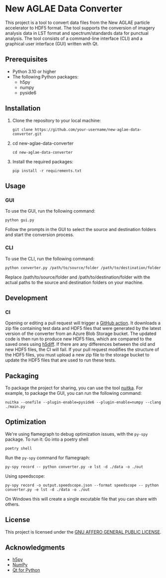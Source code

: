 # New AGLAE Data Converter

This project is a tool to convert data files from the New AGLAE particle accelerator to HDF5 format. The tool supports the conversion of imagery analysis data in LST format and spectrum/standards data for punctual analysis. The tool consists of a command-line interface (CLI) and a graphical user interface (GUI) written with Qt.

## Prerequisites

- Python 3.10 or higher
- The following Python packages:
  - h5py
  - numpy
  - pyside6

## Installation

1. Clone the repository to your local machine:
   ```
   git clone https://github.com/your-username/new-aglae-data-converter.git
   ```
2. cd new-aglae-data-converter

   ```
   cd new-aglae-data-converter
   ```

3. Install the required packages:
   ```
   pip install -r requirements.txt
   ```

## Usage

### GUI

To use the GUI, run the following command:

```
python gui.py
```

Follow the prompts in the GUI to select the source and destination folders and start the conversion process.

### CLI

To use the CLI, run the following command:

```
python converter.py /path/to/source/folder /path/to/destination/folder
```

Replace /path/to/source/folder and /path/to/destination/folder with the actual paths to the source and destination folders on your machine.

## Development

### CI

Opening or editing a pull request will trigger a [GitHub action](.github/workflows/test-converter.yml). It downloads a zip file containing test data and HDF5 files that were generated by the latest version of the converter from an Azure Blob Storage bucket. The updated code is then run to produce new HDF5 files, which are compared to the saved ones using [h5diff](https://portal.hdfgroup.org/display/HDF5/h5diff). If there are any differences between the old and new HDF5 files, the CI will fail. If your pull request modifies the structure of the HDF5 files, you must upload a new zip file to the storage bucket to update the HDF5 files that are used to run these tests.

## Packaging

To package the project for sharing, you can use the tool [nuitka](https://nuitka.net/). For example, to package the GUI, you can run the following command:

```
nuitka --onefile --plugin-enable=pyside6 --plugin-enable=numpy --clang ./main.py
```

## Optimization

We're using flamegraph to debug optimization issues, with the `py-spy` package. To run it:
Go into a poetry shell

```
poetry shell
```

Run the `py-spy` command for flamegraph:

```
py-spy record -- python converter.py -e lst -d ./data -o ./out
```

Using speedscope:

```
py-spy record -o output.speedscope.json --format speedscope -- python converter.py -e lst -d ./data -o ./out
```

On Windows this will create a single excutable file that you can share with others.

## License

This project is licensed under the [GNU AFFERO GENERAL PUBLIC LICENSE](LICENSE).

## Acknowledgments

- [h5py](https://www.h5py.org/)
- [NumPy](https://numpy.org/)
- [Qt for Python](https://wiki.qt.io/Qt_for_Python)
